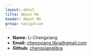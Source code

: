 ```yaml
---
layout: about
title: About Me
header: About Me
group: navigation
---
```

 * **Name:** Li Chengxiang
 * **Email:** [chengxiang.libra@gmail.com](mailto:chengxiang.libra@gmail.com)
 * **Github:** [chengxianglibra](https://github.com/chengxianglibra)
